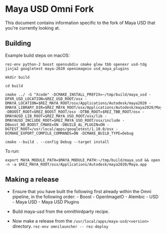 # Maya USD Omni Fork #

This document contains information specific to the fork of Maya USD
that you're currently looking at.

## Building ##

Example build steps on macOS:

```
rez-env python-2 boost opensubdiv cmake glew tbb openexr usd-tdg jinja2 googletest maya-2020 openimageio usd_maya_plugins

mkdir build

cd build

cmake ../ -G "Xcode" -DCMAKE_INSTALL_PREFIX=~/tmp/build/maya_usd -DPXR_USD_LOCATION=$REZ_USD_ROOT/osx -DMAYA_LOCATION=$REZ_MAYA_ROOT/osx/Applications/Autodesk/maya2020 -DMAYA_LIBRARY_DIR=$REZ_MAYA_ROOT/osx/Applications/Autodesk/maya2020/Maya.app/Contents/MacOS -DBOOST_ROOT=$REZ_BOOST_ROOT/osx -DTBB_ROOT=$REZ_TBB_ROOT/osx -DMAYAUSD_LIB_ROOT=$REZ_MAYA_USD_ROOT/osx/lib -DMAYAUSD_INCLUDE_ROOT=$REZ_MAYA_USD_ROOT/osx/include -DBoost_NO_BOOST_CMAKE=ON -DBUILD_AL_PLUGIN=ON -DGTEST_ROOT=/usr/local/apps/googletest/1.10.0/osx -DCMAKE_EXPORT_COMPILE_COMMANDS=ON -DCMAKE_BUILD_TYPE=Debug

cmake --build . --config Debug --target install
```

To run:

```
export MAYA_MODULE_PATH=$MAYA_MODULE_PATH:~/tmp/build/maya_usd && open -n -a $REZ_MAYA_ROOT/osx/Applications/Autodesk/maya2020/Maya.app
```

## Making a release ##

- Ensure that you have built the following first already within the
  Omni pipeline, in the following order:
      - Boost
      - OpenImageIO
      - Alembic
      - USD
      - Maya USD
      - Maya USD Plugins

- Build maya-usd from the omnithirdparty recipe.
- Now make a release from the `/usr/local/apps/maya-usd/<version>` directory. `rez-env omnilauncher -- rez-deploy`
